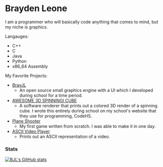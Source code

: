 # Brayden Leone

I am a programmer who will basically code anything that comes to mind, but my niche is graphics.

Langauges:
- C++
- C
- Java
- Python
- x86_64 Assembly

My Favorite Projects:
- [BrayJL](https://github.com/BJL156/BrayJL)
  - An open source small graphics engine with a UI which I developed during school for a time period.
- [AWESOME 3D SPINNINGI CUBE](https://github.com/BJL156/CodeHS-3D-Spinning-Cube)
  - A software renderer that prints out a colored 3D render of a spinning cube. I wrote this entirely during school on my school's website that they use for programming, CodeHS.
- [Plane Shooter](https://github.com/BJL156/Plane-Shooter)
  - My first game written from scratch. I was able to make it in one day.
- [ASCII Video Player](https://github.com/BJL156/ASCII-Video-Player)
  - Prints out an ASCII representation of a video.


### Stats
[![BJL's GitHub stats](https://github-readme-stats.vercel.app/api?username=bjl156&show_icons=true&theme=dark)](https://github.com/bjl156/github-readme-stats)
